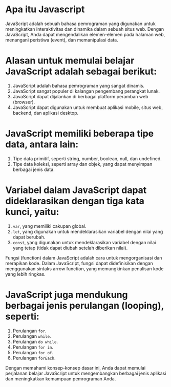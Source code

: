 # Apa itu Javascript

JavaScript adalah sebuah bahasa pemrograman yang digunakan untuk meningkatkan interaktivitas dan dinamika dalam sebuah situs web. Dengan JavaScript, Anda dapat mengendalikan elemen-elemen pada halaman web, menangani peristiwa (event), dan memanipulasi data.

# Alasan untuk memulai belajar JavaScript adalah sebagai berikut:

1. JavaScript adalah bahasa pemrograman yang sangat dinamis.
2. JavaScript sangat populer di kalangan pengembang perangkat lunak.
3. JavaScript dapat dijalankan di berbagai platform peramban web (browser).
4. JavaScript dapat digunakan untuk membuat aplikasi mobile, situs web, backend, dan aplikasi desktop.

# JavaScript memiliki beberapa tipe data, antara lain:

1. Tipe data primitif, seperti string, number, boolean, null, dan undefined.
2. Tipe data koleksi, seperti array dan objek, yang dapat menyimpan berbagai jenis data.

# Variabel dalam JavaScript dapat dideklarasikan dengan tiga kata kunci, yaitu:

1. `var`, yang memiliki cakupan global.
2. `let`, yang digunakan untuk mendeklarasikan variabel dengan nilai yang dapat berubah.
3. `const`, yang digunakan untuk mendeklarasikan variabel dengan nilai yang tetap (tidak dapat diubah setelah diberikan nilai).

Fungsi (function) dalam JavaScript adalah cara untuk mengorganisasi dan merapikan kode. Dalam JavaScript, fungsi dapat didefinisikan dengan menggunakan sintaks arrow function, yang memungkinkan penulisan kode yang lebih ringkas.

# JavaScript juga mendukung berbagai jenis perulangan (looping), seperti:

1. Perulangan `for`.
2. Perulangan `while`.
3. Perulangan `do while`.
4. Perulangan `for in`.
5. Perulangan `for of`.
6. Perulangan `forEach`.

Dengan memahami konsep-konsep dasar ini, Anda dapat memulai perjalanan belajar JavaScript untuk mengembangkan berbagai jenis aplikasi dan meningkatkan kemampuan pemrograman Anda.
